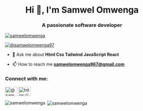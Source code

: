 <h1 align="center">Hi 👋, I'm Samwel Omwenga</h1>
<h3 align="center">A passionate software developer</h3>

<p align="left"> <a href="https://github.com/ryo-ma/github-profile-trophy"><img src="https://github-profile-trophy.vercel.app/?username=samwelomwenga" alt="samwelomwenga" /></a> </p>

<p align="left"> <a href="https://twitter.com/@samwelomwenga97" target="blank"><img src="https://img.shields.io/twitter/follow/@samwelomwenga97?logo=twitter&style=for-the-badge" alt="@samwelomwenga97" /></a> </p>

- 💬 Ask me about **Html Css Tailwind JavaScript React**

- 📫 How to reach me **samwelomwenga967@gmail.com**

<h3 align="left">Connect with me:</h3>
<p align="left">
<a href="https://twitter.com/@samwelomwenga97" target="blank"><img align="center" src="https://raw.githubusercontent.com/rahuldkjain/github-profile-readme-generator/master/src/images/icons/Social/twitter.svg" alt="@samwelomwenga97" height="30" width="40" /></a>
<a href="https://linkedin.com/in/https://www.linkedin.com/in/samwel-omwenga-7339b8215" target="blank"><img align="center" src="https://raw.githubusercontent.com/rahuldkjain/github-profile-readme-generator/master/src/images/icons/Social/linked-in-alt.svg" alt="https://www.linkedin.com/in/samwel-omwenga-7339b8215" height="30" width="40" /></a>
</p>

<p><img align="left" src="https://github-readme-stats.vercel.app/api/top-langs?username=samwelomwenga&show_icons=true&locale=en&layout=compact" alt="samwelomwenga" /></p>

<p>&nbsp;<img align="center" src="https://github-readme-stats.vercel.app/api?username=samwelomwenga&show_icons=true&locale=en" alt="samwelomwenga" /></p>

